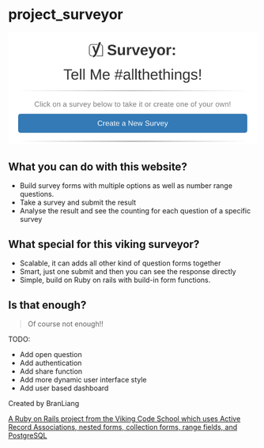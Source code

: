 # project_surveyor
![index photo](https://github.com/BranLiang/project_surveyor/blob/master/public/surveyor.png)
## What you can do with this website?  
- Build survey forms with multiple options as well as number range questions.  
- Take a survey and submit the result  
- Analyse the result and see the counting for each question of a specific survey  
## What special for this viking surveyor?  
- Scalable, it can adds all other kind of question forms together  
- Smart, just one submit and then you can see the response directly  
- Simple, build on Ruby on rails with build-in form functions.  
## Is that enough?  
> Of course not enough!!  

TODO:  
- Add open question  
- Add authentication  
- Add share function  
- Add more dynamic user interface style  
- Add user based dashboard  

Created by BranLiang

[A Ruby on Rails project from the Viking Code School which uses Active Record Associations, nested forms, collection forms, range fields, and PostgreSQL](https://www.vikingcodeschool.com)
